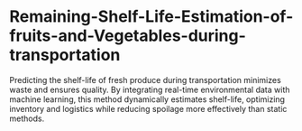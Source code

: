 # Remaining-Shelf-Life-Estimation-of-fruits-and-Vegetables-during-transportation
Predicting the shelf-life of fresh produce during transportation minimizes waste and ensures quality. By integrating real-time environmental data with machine learning, this method dynamically estimates shelf-life, optimizing inventory and logistics while reducing spoilage more effectively than static methods.
